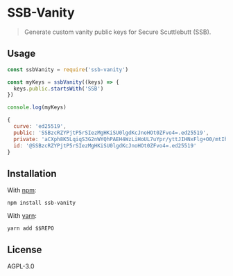 # SSB-Vanity

> Generate custom vanity public keys for Secure Scuttlebutt (SSB).

## Usage

```javascript
const ssbVanity = require('ssb-vanity')

const myKeys = ssbVanity((keys) => {
  keys.public.startsWith('SSB')
})

console.log(myKeys)
```

```javascript
{
  curve: 'ed25519',
  public: 'SSBzcRZYPjtP5rSIezMgHKiSU0lgdKcJnoHOt0ZFvo4=.ed25519',
  private: 'aCXph8K5LqiqS3G2nWYQhPAEH4WzLiHoUL7uYpr/yttJIHNxFlg+O0/mtIh7MyAcqJJTSWB0pwmegc63RkW+jg==.ed25519',
  id: '@SSBzcRZYPjtP5rSIezMgHKiSU0lgdKcJnoHOt0ZFvo4=.ed25519'
}
```

## Installation

With [npm](https://npmjs.org/):

```shell
npm install ssb-vanity
```

With [yarn](https://yarnpkg.com/en/):

```shell
yarn add $$REPO
```

## License

AGPL-3.0


